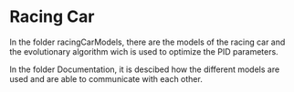 Racing Car
=======

In the folder racingCarModels, there are the models of the racing car and the evolutionary algorithm wich is used to optimize the PID parameters.

In the folder Documentation, it is descibed how the different models are used and are able to communicate with each other.
